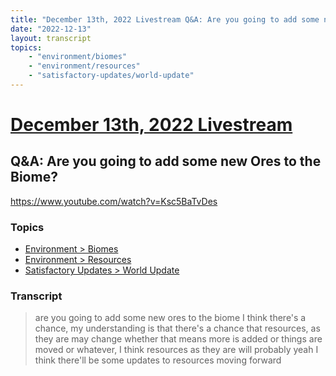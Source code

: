 ```yaml
---
title: "December 13th, 2022 Livestream Q&A: Are you going to add some new Ores to the Biome?"
date: "2022-12-13"
layout: transcript
topics:
    - "environment/biomes"
    - "environment/resources"
    - "satisfactory-updates/world-update"
---
```

# [December 13th, 2022 Livestream](../2022-12-13.md)
## Q&A: Are you going to add some new Ores to the Biome?
https://www.youtube.com/watch?v=Ksc5BaTvDes

### Topics
* [Environment > Biomes](../topics/environment/biomes.md)
* [Environment > Resources](../topics/environment/resources.md)
* [Satisfactory Updates > World Update](../topics/satisfactory-updates/world-update.md)

### Transcript

> are you going to add some new ores to the biome I think there's a chance, my understanding is that there's a chance that resources, as they are may change whether that means more is added or things are moved or whatever, I think resources as they are will probably yeah I think there'll be some updates to resources moving forward
